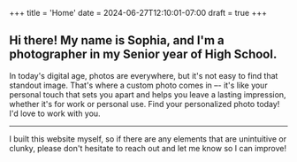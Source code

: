 +++
title = 'Home'
date = 2024-06-27T12:10:01-07:00
draft = true
+++

## Hi there! My name is Sophia, and I'm a photographer in my Senior year of High School.

In today's digital age, photos are everywhere, but it's not easy to find that standout image. That's where a custom photo comes in –- it's like your personal touch that sets you apart and helps you leave a lasting impression, whether it's for work or personal use. Find your personalized photo today! I'd love to work with you.






---
I built this website myself, so if there are any elements that are unintuitive or clunky, please don't hesitate to reach out and let me know so I can improve! 